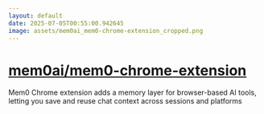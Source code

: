 ```yaml
---
layout: default
date: 2025-07-05T00:55:00.942645
image: assets/mem0ai_mem0-chrome-extension_cropped.png
---
```


# [mem0ai/mem0-chrome-extension](https://github.com/mem0ai/mem0-chrome-extension)

Mem0 Chrome extension adds a memory layer for browser-based AI tools, letting you save and reuse chat context across sessions and platforms

